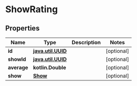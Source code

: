 
# ShowRating

## Properties
Name | Type | Description | Notes
------------ | ------------- | ------------- | -------------
**id** | [**java.util.UUID**](java.util.UUID.md) |  |  [optional]
**showId** | [**java.util.UUID**](java.util.UUID.md) |  |  [optional]
**average** | **kotlin.Double** |  |  [optional]
**show** | [**Show**](Show.md) |  |  [optional]



